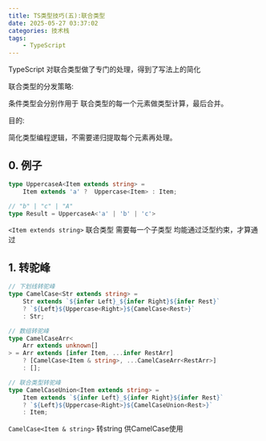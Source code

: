 ```yaml
---
title: TS类型技巧(五):联合类型
date: 2025-05-27 03:37:02
categories: 技术栈
tags: 
    - TypeScript
---
```


TypeScript 对联合类型做了专门的处理，得到了写法上的简化

联合类型的分发策略:

条件类型会分别作用于 联合类型的每一个元素做类型计算，最后合并。

目的:

简化类型编程逻辑，不需要递归提取每个元素再处理。

## 0. 例子

```ts
type UppercaseA<Item extends string> = 
    Item extends 'a' ?  Uppercase<Item> : Item;

// "b" | "c" | "A"
type Result = UppercaseA<'a' | 'b' | 'c'>
```

`<Item extends string>` 联合类型 需要每一个子类型 均能通过泛型约束，才算通过

## 1. 转驼峰

```ts
// 下划线转驼峰
type CamelCase<Str extends string> =
    Str extends `${infer Left}_${infer Right}${infer Rest}`
    ? `${Left}${Uppercase<Right>}${CamelCase<Rest>}`
    : Str;

// 数组转驼峰
type CamelCaseArr<
    Arr extends unknown[]
> = Arr extends [infer Item, ...infer RestArr]
    ? [CamelCase<Item & string>, ...CamelCaseArr<RestArr>]
    : [];

// 联合类型转驼峰
type CamelCaseUnion<Item extends string> =
    Item extends `${infer Left}_${infer Right}${infer Rest}`
    ? `${Left}${Uppercase<Right>}${CamelCaseUnion<Rest>}`
    : Item;
```

`CamelCase<Item & string>` 转string 供CamelCase使用